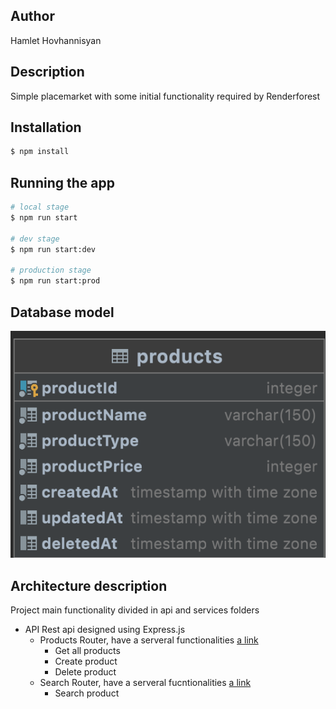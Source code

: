 ## Author

Hamlet Hovhannisyan

## Description

Simple placemarket with some initial functionality required by Renderforest

## Installation

```bash
$ npm install
```

## Running the app

```bash
# local stage
$ npm run start

# dev stage
$ npm run start:dev

# production stage
$ npm run start:prod
```

## Database model

![alt text](database-model.png)

## Architecture description

Project main functionality divided in api and services folders

- API Rest api designed using Express.js
  - Products Router, have a serveral functionalities [a link](src/app/api/products-router.js)
    - Get all products
    - Create product
    - Delete product
  - Search Router, have a serveral fucntionalities [a link](src/app/api/search-router.js)
    - Search product
